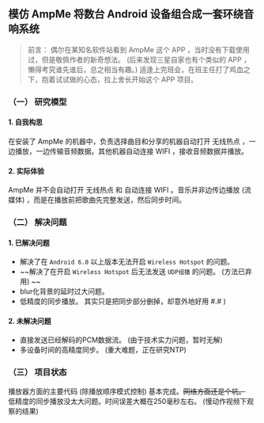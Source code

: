 ## 模仿 AmpMe 将数台 Android 设备组合成一套环绕音响系统

> 前言：
偶尔在某知名软件站看到 AmpMe 这个 APP ，当时没有下载使用过，但是敬佩作者的新奇想法。 (后来发现三星自家也有个类似的 APP ，懒得考究谁先谁后，总之相当有趣。) 适逢上完班会，在班主任打了鸡血之下，抱着试试做的心态，拉上舍长开始这个 APP 项目。

### （一） 研究模型
#### 1. 自我构思
在安装了 AmpMe 的机器中，负责选择曲目和分享的机器自动打开 无线热点 ，一边播放，一边传输音频数据。其他机器自动连接 WIFI ，接收音频数据并播放。
#### 2. 实际体验
AmpMe 并不会自动打开 无线热点 和 自动连接 WIFI 。音乐并非边传边播放 (流媒体) ，而是在播放前把歌曲先完整发送，然后同步时间。

### （二） 解决问题
#### 1. 已解决问题
- 解决了在 `Android 6.0` 以上版本无法开启 `Wireless Hotspot` 的问题。
- ~~解决了在开启 `Wireless Hotspot` 后无法发送 `UDP组播` 的问题。 (方法已弃用) ~~
- blur化背景的延时过大问题。
- 低精度的同步播放。 其实只是把同步部分删掉，却意外地好用 #.# )

#### 2. 未解决问题
- 直接发送已经解码的PCM数据流。 (由于技术实力问题，暂时无解)
- 多设备时间的高精度同步。 (重大难题，正在研究NTP)

### （三） 项目状态
播放器方面的主要代码 (除播放顺序模式控制) 基本完成。~~网络方面还是个坑。~~  
低精度的同步播放没太大问题。时间误差大概在250毫秒左右。 (慢动作视频下观察的结果)  
